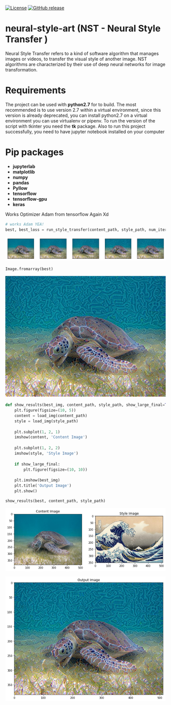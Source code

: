 [![License](https://img.shields.io/badge/License-Apache%202.0-blue.svg)](https://opensource.org/licenses/Apache-2.0)
[![GitHub release](https://img.shields.io/badge/release-v1.0.0-green)](https://github.com/devMichani/nano-db-manager.git)

# neural-style-art (NST - Neural Style Transfer )
Neural Style Transfer refers to a kind of software algorithm that manages images or videos, to transfer the visual style of another image. NST algorithms are characterized by their use of deep neural networks for image transformation.

# Requirements

The project can be used with **python2.7** for to build. The most recommended is to use version 2.7 within a virtual environment, since this version is already deprecated, you can install python2.7 on a virtual environment you can use virtualenv or pipenv. To run the version of the script with tkinter you need the **tk** package. Also to run this project successfully, you need to have jupyter notebook installed on your computer

# Pip packages
 - __jupyterlab__
 - __matplotlib__
 - __numpy__
 - __pandas__
 - __Pyllow__
 - __tensorflow__
 - __tensorflow-gpu__
 - __keras__
 
Works Optimizer Adam from tensorflow Again Xd

```python
# works Adam YEA!
best, best_loss = run_style_transfer(content_path, style_path, num_iterations=5)
```

![png](neural_transfer_style_files/neural_transfer_style_21_0.png)

```python
Image.fromarray(best)
```

![png](neural_transfer_style_files/neural_transfer_style_22_0.png)

```python
def show_results(best_img, content_path, style_path, show_large_final=True):
    plt.figure(figsize=(10, 5))
    content = load_img(content_path) 
    style = load_img(style_path)
    
    plt.subplot(1, 2, 1)
    imshow(content, 'Content Image')

    plt.subplot(1, 2, 2)
    imshow(style, 'Style Image')

    if show_large_final: 
        plt.figure(figsize=(10, 10))

    plt.imshow(best_img)
    plt.title('Output Image')
    plt.show()
```


```python
show_results(best, content_path, style_path)
```

![png](neural_transfer_style_files/neural_transfer_style_24_0.png)

![png](neural_transfer_style_files/neural_transfer_style_24_1.png)
